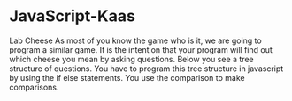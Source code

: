 # JavaScript-Kaas
Lab Cheese
As most of you know the game who is it, we are going to program a similar game. It is the intention that your program will find out which cheese you mean by asking questions. Below you see a tree structure of questions. You have to program this tree structure in javascript by using the if else statements. You use the comparison to make comparisons.
